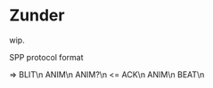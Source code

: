 # Zunder

wip.


SPP protocol format

=>
BLIT<len uint16><data>\n
ANIM<type KEYWORD>\n
ANIM?\n
<=
ACK\n
ANIM<type KEYWORD>\n
BEAT\n